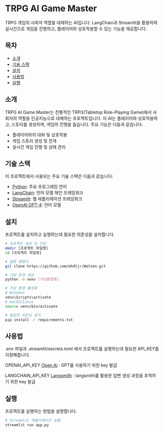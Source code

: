 # TRPG AI Game Master

TRPG 게임의 사회자 역할을 대체하는 AI입니다. LangChain과 Streamlit을 활용하여 실시간으로 게임을 진행하고, 플레이어와 상호작용할 수 있는 기능을 제공합니다.

## 목차

- [소개](#소개)
- [기술 스택](#기술-스택)
- [설치](#설치)
- [사용법](#사용법)
- [실행](#실행)


## 소개

TRPG AI Game Master는 전통적인 TRPG(Tabletop Role-Playing Game)에서 사회자의 역할을 인공지능으로 대체하는 프로젝트입니다. 이 AI는 플레이어와 상호작용하고, 스토리를 생성하며, 게임의 진행을 돕습니다. 주요 기능은 다음과 같습니다:
- 플레이어와의 대화 및 상호작용
- 게임 스토리 생성 및 전개
- 실시간 게임 진행 및 상태 관리

## 기술 스택

이 프로젝트에서 사용되는 주요 기술 스택은 다음과 같습니다:
- [Python](https://www.python.org/): 주요 프로그래밍 언어
- [LangChain](https://langchain.com/): 언어 모델 체인 프레임워크
- [Streamlit](https://streamlit.io/): 웹 애플리케이션 프레임워크
- [OpenAI GPT-4](https://openai.com/research/gpt-4): 언어 모델

## 설치

프로젝트를 설치하고 실행하는데 필요한 의존성을 설치합니다.

```bash
# 프로젝트 생성 및 진입
mkdir [프로젝트 파일명]
cd [프로젝트 파일명]

# 클론 명령어
git clone https://github.com/ehdtjr/Watson.git

# 가상 환경 생성
python -m venv [가상환경명]

# 가상 환경 활성화
# Windows
venv\Scripts\activate
# macOS/Linux
source venv/bin/activate

# 필요한 의존성 설치
pip install -r requirements.txt
```

## 사용법
.env 파일과 .streamlit/secrets.toml 에서 프로젝트를 실행하는데 필요한 API_KEY를 지정해줍니다.

OPENAI_API_KEY
[Open Ai](https://platform.openai.com/api-keys) : GPT를 사용하기 위한 key 발급

LANGCHAIN_API_KEY
[Langsmith](https://smith.langchain.com/o/77c5a6a5-2792-56e1-ac37-fe1d529f8673/settings) : langsmith를 활용한 답변 생성 과정을 추적하기 위한 key 발급



## 실행

프로젝트를 실행하는 방법을 설명합니다.

```bash
# Streamlit 애플리케이션 실행
streamlit run app.py
